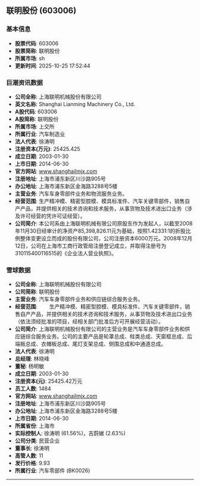 ## 联明股份 (603006)

### 基本信息

- **股票代码**: 603006
- **股票简称**: 联明股份
- **所属市场**: sh
- **更新时间**: 2025-10-25 17:52:44

### 巨潮资讯数据

- **公司全称**: 上海联明机械股份有限公司
- **英文名称**: Shanghai Lianming Machinery Co., Ltd.
- **A股代码**: 603006
- **A股简称**: 联明股份
- **所属市场**: 上交所
- **所属行业**: 汽车制造业
- **法人代表**: 徐涛明
- **注册资本(万元)**: 25425.425
- **成立日期**: 2003-01-30
- **上市日期**: 2014-06-30
- **官方网站**: www.shanghailmjx.com
- **注册地址**: 上海市浦东新区川沙路905号
- **办公地址**: 上海市浦东新区金海路3288号5楼
- **主营业务**: 汽车车身零部件业务和物流服务业务。
- **经营范围**: 生产精冲模、精密型腔模、模具标准件、汽车关键零部件，销售自产产品，并提供相关的技术咨询和技术服务，从事货物及技术进出口业务（涉及许可经营的凭许可证经营）。
- **公司简介**: 本公司系由上海联明机械有限公司原股东作为发起人，以截至2008年11月30日经审计的净资产85,398,826.11元为基础，按照1.42331:1的折股比例整体变更设立而成的股份有限公司，公司注册资本6000万元。2008年12月12日，公司在上海市工商行政管局注册登记成立，并取得注册号为310115400116515的《企业法人营业执照》。

### 雪球数据

- **公司全称**: 上海联明机械股份有限公司
- **公司简称**: 联明股份
- **主营业务**: 汽车车身零部件业务和供应链综合服务业务。
- **经营范围**: 　　生产精冲模、精密型腔模、模具标准件、汽车关键零部件，销售自产产品，并提供相关的技术咨询和技术服务，从事货物及技术进出口业务（依法须经批准的项目，经相关部门批准后方可开展经营活动）。
- **公司简介**: 上海联明机械股份有限公司的主营业务是汽车车身零部件业务和供应链综合服务业务。公司的主要产品是轮罩总成、柱类总成、天窗框总成、后端板总成、衣帽板总成、尾灯支架总成、侧围总成和中通道总成。
- **法人代表**: 徐涛明
- **总经理**: 林晓峰
- **董秘**: 杨明敏
- **成立日期**: 2003-01-30
- **注册资本(元)**: 25425.42万元
- **员工人数**: 1484
- **官方网站**: www.shanghailmjx.com
- **注册地址**: 上海市浦东新区川沙路905号
- **办公地址**: 上海市浦东新区金海路3288号5楼
- **上市日期**: 2014-06-30
- **所属省份**: 上海市
- **实际控制人**: 徐涛明 (61.56%)，吉蔚娣 (2.63%)
- **公司分类**: 民营企业
- **董事长**: 徐涛明
- **高管人数**: 11
- **发行价格**: 9.93
- **所属行业**: 汽车零部件 (BK0026)

---